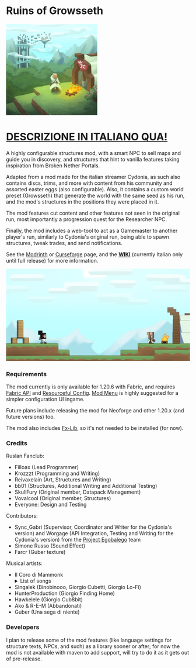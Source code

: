 # Ruins of Growsseth

<img src="./src/main/resources/assets/growsseth/icon.png" alt="alt text" width="250" height="250">

# [**DESCRIZIONE IN ITALIANO QUA!**](docs/README_ITA.md)

A highly configurable structures mod, with a smart NPC to sell maps and guide you in discovery, and structures 
that hint to vanilla features taking inspiration from Broken Nether Portals. 

Adapted from a mod made for the italian streamer Cydonia, as such also contains discs, trims, and more 
with content from his community and assorted easter eggs (also configurable). Also, it contains a custom
world preset (Growsseth) that generate the world with the same seed as his run, and the mod's structures
in the positions they were placed in it.

The mod features cut content and other features not seen in the original run, most importantly a progression
quest for the Researcher NPC.

Finally, the mod includes a web-tool to act as a Gamemaster to another player's run, similarly to Cydonia's
original run, being able to spawn structures, tweak trades, and send notifications.

See the [Modrinth](https://modrinth.com/mod/ruins-of-growsseth) or [Curseforge](https://curseforge.com/minecraft/mc-mods/ruins-of-growsseth) page, and the [**WIKI**](https://github.com/filloax/ruins-of-growsseth/wiki) (currently Italian only until full release) for more information.

![](./src/main/resources/assets/growsseth/textures/gui/advancements/backgrounds/advancements_background.png)

### Requirements

The mod currently is only available for 1.20.6 with Fabric, and requires [Fabric API](https://modrinth.com/mod/fabric-api) and [Resourceful Config](https://modrinth.com/mod/resourceful-config). 
[Mod Menu](https://modrinth.com/mod/modmenu) is highly suggested for a simpler configuration UI ingame.

Future plans include releasing the mod for Neoforge and other 1.20.x (and future versions) too.

The mod also includes [Fx-Lib](https://github.com/filloax/FX-Lib/), so it's not needed to be installed (for now).

### Credits

Ruslan Fanclub:
- Filloax (Lead Programmer)
- Krozzzt (Programming and Writing)
- Reivaxelain (Art, Structures and Writing)
- bb01 (Structures, Additional Writing and Additional Testing)
- SkullFury (Original member, Datapack Management)
- Vovalcool (Original member, Structures)
- Everyone: Design and Testing

Contributors:
- Sync_Gabri (Supervisor, Coordinator and Writer for the Cydonia's version) and 
  Worgage (API Integration, Testing and Writing for the Cydonia's version)
  from the [Project Egobalego](https://projectegobalego.com/) team
- Simone Russo (Sound Effect)
- Farcr (Guber texture)

Musical artists:
- Il Coro di Mammonk<details><summary>List of songs</summary>Ancora Qui, La Ballata Del Respawn, Il Tesoro Di CacoCaco, La Missiva Nell'Ombra, Odi et Amo, Oursteps, Elogio a Padre Mammonk, Pesci Strani</details>
- Singalek (Binobinooo, Giorgio Cubetti, Giorgio Lo-Fi)
- HunterProduction (Giorgio Finding Home)
- Hawkelele (Giorgio Cub8bit)
- Ako & R-E-M (Abbandonati)
- Guber (Una sega di niente)

### Developers

I plan to release some of the mod features (like language settings for structure texts, NPCs, and such) as 
a library sooner or after; for now the mod is not available with maven to add support, will try to do it as it
gets out of pre-release.